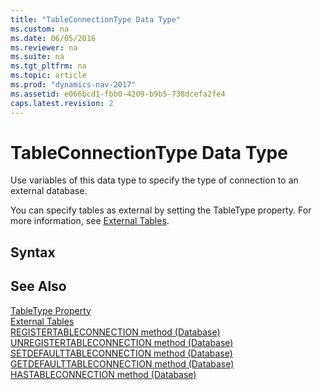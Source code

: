 ```yaml
---
title: "TableConnectionType Data Type"
ms.custom: na
ms.date: 06/05/2016
ms.reviewer: na
ms.suite: na
ms.tgt_pltfrm: na
ms.topic: article
ms.prod: "dynamics-nav-2017"
ms.assetid: e066bcd1-fbb0-4209-b9b5-738dcefa2fe4
caps.latest.revision: 2
---
```

# TableConnectionType Data Type
Use variables of this data type to specify the type of connection to an external database.  
  
 You can specify tables as external by setting the TableType property. For more information, see [External Tables](External-Tables.md).  
  
## Syntax  
  
## See Also  
 [TableType Property](TableType-Property.md)   
 [External Tables](External-Tables.md)   
 [REGISTERTABLECONNECTION method \(Database\)](REGISTERTABLECONNECTION-method--Database-.md)   
 [UNREGISTERTABLECONNECTION method \(Database\)](UNREGISTERTABLECONNECTION-method--Database-.md)   
 [SETDEFAULTTABLECONNECTION method \(Database\)](SETDEFAULTTABLECONNECTION-method--Database-.md)   
 [GETDEFAULTTABLECONNECTION method \(Database\)](GETDEFAULTTABLECONNECTION-method--Database-.md)   
 [HASTABLECONNECTION method \(Database\)](HASTABLECONNECTION-method--Database-.md)
